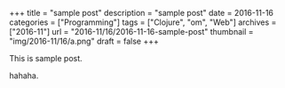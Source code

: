 +++
title = "sample post"
description = "sample post"
date = 2016-11-16
categories = ["Programming"]
tags = ["Clojure", "om", "Web"]
archives = ["2016-11"]
url = "2016-11/16/2016-11-16-sample-post"
thumbnail = "img/2016-11/16/a.png"
draft = false
+++

This is sample post.

<!--more-->

hahaha.


